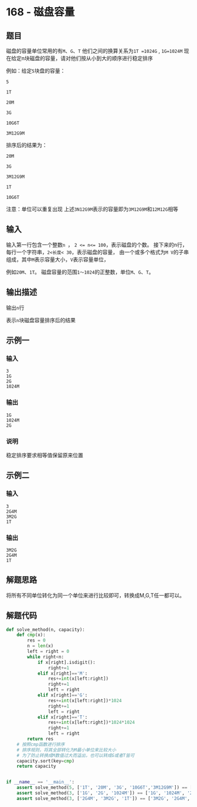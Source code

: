 # 168 - 磁盘容量

## 题目

磁盘的容量单位常用的有`M`、`G`、`T`
他们之间的换算关系为`1T =1024G` , `1G=1024M`
现在给定n块磁盘的容量，请对他们按从小到大的顺序进行稳定排序

例如：给定`5`块盘的容量：

`5`

`1T`

`20M`

`3G`

`10G6T`

`3M12G9M`

排序后的结果为：

`20M`

`3G`

`3M12G9M`

`1T`

`10G6T`

注意：单位可以重复出现
上述`3N12G9M`表示的容量即为`3M12G9M`和`12M12G`相等



## 输入

输入第一行包含一个整数`n `， `2 <= n<= 100`，表示磁盘的个数。
接下来的n行，每行一个字符串，`2<长度< 30`，表示磁盘的容量，
由一个或多个格式为`M V`的子串组成，其中`M`表示容量大小，`V`表示容量单位，

例如`20M`、`1T`。
磁盘容量的范围`1～1024`的正整数，单位`M`、`G`、`T`。

## 输出描述

输出`n`行

表示`n`块磁盘容量排序后的结果



## 示例一

### 输入

```
3
1G
2G
1024M
```

### 输出

```
1G
1024M
2G
```

### 说明

稳定排序要求相等值保留原来位置



## 示例二

### 输入

```
3
2G4M
3M2G
1T
```

### 输出

```
3M2G
2G4M
1T
```



## 解题思路

将所有不同单位转化为同一个单位来进行比较即可，转换成M,G,T任一都可以。



## 解题代码

```python
def solve_method(n, capacity):
    def cmp(x):
        res = 0
        n = len(x)
        left = right = 0
        while right<n:
            if x[right].isdigit():
                right+=1
            elif x[right]=='M':
                res+=int(x[left:right])
                right+=1
                left = right
            elif x[right]=='G':
                res+=int(x[left:right])*1024
                right+=1
                left = right
            elif x[right]=='T':
                res+=int(x[left:right])*1024*1024
                right+=1
                left = right
        return res
    # 按照cmp函数进行排序
    # 排序规则，将其全部转化为M最小单位来比较大小
    # 为了防止转换成M数值过大而溢出，也可以转成G或者T皆可
    capacity.sort(key=cmp)
    return capacity


if __name__ == '__main__':
    assert solve_method(5, ['1T', '20M', '3G', '10G6T','3M12G9M']) == ['20M', '3G', '3M12G9M', '1T', '10G6T']
    assert solve_method(3, ['1G', '2G', '1024M']) == ['1G', '1024M', '2G']
    assert solve_method(3, ['2G4M', '3M2G', '1T']) == ['3M2G', '2G4M', '1T']
```



